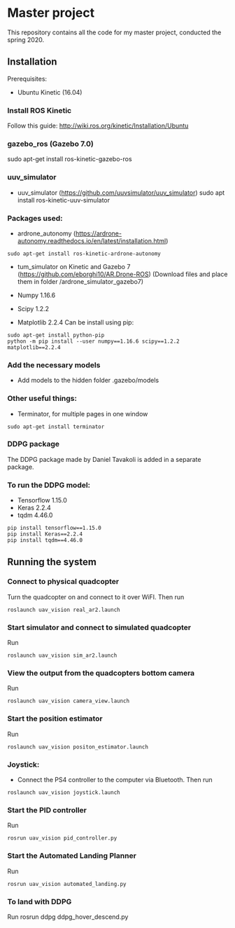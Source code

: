 # Master project
This repository contains all the code for my master project, conducted the spring 2020.


## Installation

Prerequisites:
* Ubuntu Kinetic (16.04)


### Install ROS Kinetic
Follow this guide: http://wiki.ros.org/kinetic/Installation/Ubuntu

### gazebo_ros (Gazebo 7.0)
sudo apt-get install ros-kinetic-gazebo-ros

### uuv_simulator
* uuv_simulator (https://github.com/uuvsimulator/uuv_simulator)
sudo apt install ros-kinetic-uuv-simulator

### Packages used:
* ardrone_autonomy (https://ardrone-autonomy.readthedocs.io/en/latest/installation.html)
```
sudo apt-get install ros-kinetic-ardrone-autonomy
```

* tum_simulator on Kinetic and Gazebo 7 (https://github.com/eborghi10/AR.Drone-ROS)
    (Download files and place them in folder /ardrone_simulator_gazebo7)


* Numpy 1.16.6
* Scipy 1.2.2
* Matplotlib 2.2.4
Can be install using pip:
```
sudo apt-get install python-pip
python -m pip install --user numpy==1.16.6 scipy==1.2.2 matplotlib==2.2.4
```


### Add the necessary models
* Add models to the hidden folder .gazebo/models


### Other useful things:
* Terminator, for multiple pages in one window
```
sudo apt-get install terminator
```

### DDPG package
The DDPG package made by Daniel Tavakoli is added in a separate package.

### To run the DDPG model:
* Tensorflow 1.15.0
* Keras 2.2.4
* tqdm 4.46.0

```
pip install tensorflow==1.15.0
pip install Keras==2.2.4
pip install tqdm==4.46.0
```

## Running the system

### Connect to physical quadcopter
Turn the quadcopter on and connect to it over WiFI. Then run
```
roslaunch uav_vision real_ar2.launch
```

### Start simulator and connect to simulated quadcopter
Run
```
roslaunch uav_vision sim_ar2.launch
```

### View the output from the quadcopters bottom camera
Run
```
roslaunch uav_vision camera_view.launch
```

### Start the position estimator
Run
```
roslaunch uav_vision positon_estimator.launch
```

### Joystick:
* Connect the PS4 controller to the computer via Bluetooth. Then run
```
roslaunch uav_vision joystick.launch
```

### Start the PID controller
Run
```
rosrun uav_vision pid_controller.py
```

### Start the Automated Landing Planner
Run
```
rosrun uav_vision automated_landing.py
```

### To land with DDPG
Run
rosrun ddpg ddpg_hover_descend.py